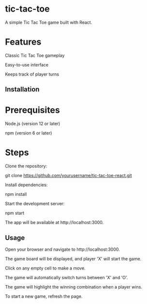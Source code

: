 # tic-tac-toe

A simple Tic Tac Toe game built with React.

# Features

Classic Tic Tac Toe gameplay

Easy-to-use interface

Keeps track of player turns

## Installation

# Prerequisites

Node.js (version 12 or later)

npm (version 6 or later)

# Steps

Clone the repository:

git clone https://github.com/yourusername/tic-tac-toe-react.git

Install dependencies:

npm install

Start the development server:

npm start

The app will be available at http://localhost:3000.

## Usage

Open your browser and navigate to http://localhost:3000.

The game board will be displayed, and player 'X' will start the game.

Click on any empty cell to make a move.

The game will automatically switch turns between 'X' and 'O'.

The game will highlight the winning combination when a player wins.

To start a new game, refresh the page.
